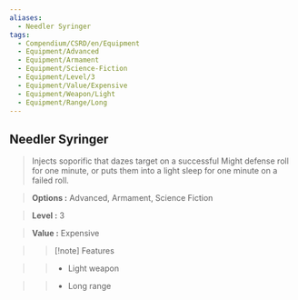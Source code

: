 ```yaml
---
aliases:
  - Needler Syringer
tags:
  - Compendium/CSRD/en/Equipment
  - Equipment/Advanced
  - Equipment/Armament
  - Equipment/Science-Fiction
  - Equipment/Level/3
  - Equipment/Value/Expensive
  - Equipment/Weapon/Light
  - Equipment/Range/Long
---
```

    
      
## Needler Syringer      
      
>Injects soporific that dazes target on a successful Might defense roll for one minute, or puts them into a light sleep for one minute on a failed roll.      
> **Options :** Advanced, Armament, Science Fiction      
> **Level :** 3      
> **Value :** Expensive      
>>[!note] Features      
>> - Light weapon      
>> - Long range